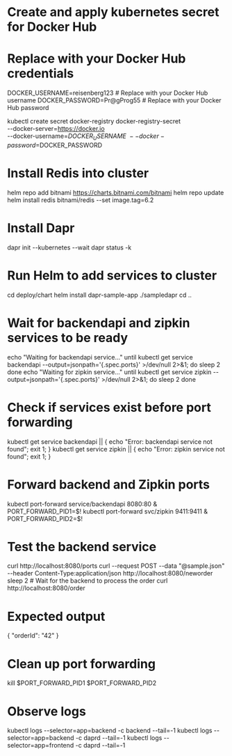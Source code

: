 # Create and apply kubernetes secret for Docker Hub
# Replace with your Docker Hub credentials
DOCKER_USERNAME=reisenberg123  # Replace with your Docker Hub username
DOCKER_PASSWORD=Pr@gProg55  # Replace with your Docker Hub password

kubectl create secret docker-registry docker-registry-secret \
  --docker-server=https://docker.io \
  --docker-username=$DOCKER_USERNAME \
  --docker-password=$DOCKER_PASSWORD

# Install Redis into cluster
helm repo add bitnami https://charts.bitnami.com/bitnami
helm repo update
helm install redis bitnami/redis --set image.tag=6.2

# Install Dapr
dapr init --kubernetes --wait
dapr status -k

# Run Helm to add services to cluster
cd deploy/chart
helm install dapr-sample-app ./sampledapr
cd ..

# Wait for backendapi and zipkin services to be ready
echo "Waiting for backendapi service..."
until kubectl get service backendapi --output=jsonpath='{.spec.ports}' >/dev/null 2>&1; do
    sleep 2
done
echo "Waiting for zipkin service..."
until kubectl get service zipkin --output=jsonpath='{.spec.ports}' >/dev/null 2>&1; do
    sleep 2
done

# Check if services exist before port forwarding
kubectl get service backendapi || { echo "Error: backendapi service not found"; exit 1; }
kubectl get service zipkin || { echo "Error: zipkin service not found"; exit 1; }

# Forward backend and Zipkin ports
kubectl port-forward service/backendapi 8080:80 & 
PORT_FORWARD_PID1=$!
kubectl port-forward svc/zipkin 9411:9411 &
PORT_FORWARD_PID2=$!

# Test the backend service
curl http://localhost:8080/ports
curl --request POST --data "@sample.json" --header Content-Type:application/json http://localhost:8080/neworder
sleep 2  # Wait for the backend to process the order
curl http://localhost:8080/order

# Expected output
{ "orderId": "42" }

# Clean up port forwarding
kill $PORT_FORWARD_PID1 $PORT_FORWARD_PID2

# Observe logs
kubectl logs --selector=app=backend -c backend --tail=-1
kubectl logs --selector=app=backend -c daprd --tail=-1
kubectl logs --selector=app=frontend -c daprd --tail=-1